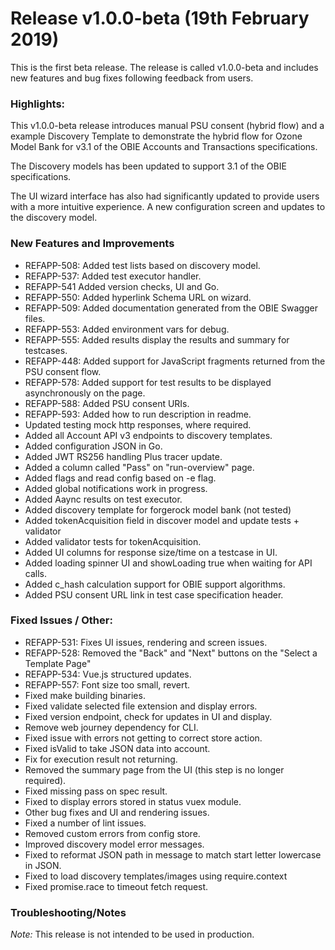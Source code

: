 # Release v1.0.0-beta (19th February 2019)

This is the first beta release. The release is called v1.0.0-beta and includes new features and bug fixes following feedback from users.

### Highlights:

This v1.0.0-beta release introduces manual PSU consent (hybrid flow) and a example Discovery Template to demonstrate the hybrid flow for Ozone Model Bank for v3.1 of the OBIE Accounts and Transactions specifications.

The Discovery models has been updated to support 3.1 of the OBIE specifications.

The UI wizard interface has also had significantly updated to provide users with a more intuitive experience. A new configuration screen and updates to the discovery model.

### New Features and Improvements


* REFAPP-508: Added test lists based on discovery model.
* REFAPP-537: Added test executor handler.
* REFAPP-541 Added version checks, UI and Go.
* REFAPP-550: Added hyperlink Schema URL on wizard.
* REFAPP-509: Added documentation generated from the OBIE Swagger files.
* REFAPP-553: Added environment vars for debug.
* REFAPP-555: Added results display the results and summary for testcases.
* REFAPP-448: Added support for JavaScript fragments returned from the PSU consent flow.
* REFAPP-578: Added support for test results to be displayed asynchronously on the page.
* REFAPP-588: Added PSU consent URIs.
* REFAPP-593: Added how to run description in readme.
* Updated testing mock http responses, where required.
* Added all Account API v3 endpoints to discovery templates.
* Added configuration JSON in Go.
* Added JWT RS256 handling Plus tracer update.
* Added a column called "Pass" on "run-overview" page.
* Added flags and read config based on -e flag.
* Added global notifications work in progress.
* Added Aaync results on test executor.
* Added discovery template for forgerock model bank (not tested)
* Added tokenAcquisition field in discover model and update tests + validator
* Added validator tests for tokenAcquisition.
* Added UI columns for response size/time on a testcase in UI.
* Added loading spinner UI and showLoading true when waiting for API calls.
* Added c_hash calculation support for OBIE support algorithms.
* Added PSU consent URL link in test case specification header.

### Fixed Issues / Other:

* REFAPP-531: Fixes UI issues, rendering and screen issues.
* REFAPP-528: Removed the "Back" and "Next" buttons on the "Select a Template Page"
* REFAPP-534: Vue.js structured updates.
* REFAPP-557: Font size too small, revert.
* Fixed make building binaries.
* Fixed validate selected file extension and display errors.
* Fixed version endpoint, check for updates in UI and display.
* Remove web journey dependency for CLI.
* Fixed issue with errors not getting to correct store action.
* Fixed isValid to take JSON data into account.
* Fix for execution result not returning.
* Removed the summary page from the UI (this step is no longer required).
* Fixed missing pass on spec result.
* Fixed to display errors stored in status vuex module.
* Other bug fixes and UI and rendering issues.
* Fixed a number of lint issues.
* Removed custom errors from config store.
* Improved discovery model error messages.
* Fixed to reformat JSON path in message to match start letter lowercase in JSON.
* Fixed to load discovery templates/images using require.context
* Fixed promise.race to timeout fetch request.

### Troubleshooting/Notes

*Note:* This release is not intended to be used in production.